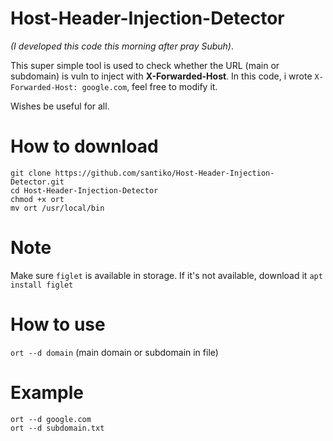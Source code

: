 # Host-Header-Injection-Detector
_(I developed this code this morning after pray Subuh)_.

This super simple tool is used to check whether the URL (main or subdomain) is vuln to inject with **X-Forwarded-Host**. In this code, i wrote `X-Forwarded-Host: google.com`, feel free to modify it.

Wishes be useful for all.

# How to download
```
git clone https://github.com/santiko/Host-Header-Injection-Detector.git
cd Host-Header-Injection-Detector
chmod +x ort
mv ort /usr/local/bin
```
# Note
Make sure `figlet` is available in storage. If it's not available, download it `apt install figlet`
# How to use
`ort --d domain` (main domain or subdomain in file)

# Example
```
ort --d google.com
ort --d subdomain.txt
```
